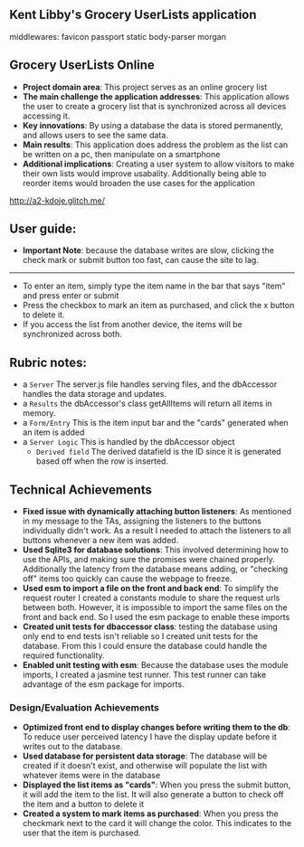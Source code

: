 Kent Libby's Grocery UserLists application
---

middlewares:
favicon
passport
static
body-parser
morgan

## Grocery UserLists Online
- **Project domain area**: This project serves as an online grocery list
- **The main challenge the application addresses**: This application allows the user to create a grocery list that is synchronized across all devices accessing it.
- **Key innovations**: By using a database the data is stored permanently, and allows users to see the same data.
- **Main results**: This application does address the problem as the list can be written on a pc, then manipulate on a 
smartphone
- **Additional implications**: Creating a user system to allow visitors to make their own lists would improve usabality.
Additionally being able to reorder items would broaden the use cases for the application

http://a2-kdoje.glitch.me/

## User guide:
- **Important Note**: because the database writes are slow, clicking the check mark or submit button too fast, can 
cause the site to lag.
----
- To enter an item, simply type the item name in the bar that says "item" and press enter or submit
- Press the checkbox to mark an item as purchased, and click the x button to delete it.
- If you access the list from another device, the items will be synchronized across both.

## Rubric notes:
- a `Server` The server.js file handles serving files, and the dbAccessor handles the data storage and updates.
- a `Results` the dbAccessor's class getAllItems will return all items in memory.
- a `Form/Entry` This is the item input bar and the "cards" generated when an item is added
- a `Server Logic` This is handled by the dbAccessor object
    - `Derived field` The derived datafield is the ID since it is generated based off when the row is inserted. 


## Technical Achievements
- **Fixed issue with dynamically attaching button listeners**: As mentioned in my message to the TAs, assigning the
listeners to the buttons individually didn't work. As a result I needed to attach the listeners to all buttons
whenever a new item was added.
- **Used Sqlite3 for database solutions**: This involved determining how to use the APIs, and making sure the promises 
were chained properly. Additionally the latency from the database means adding, or "checking off" items too quickly can
cause the webpage to freeze.
- **Used esm to import a file on the front and back end**: To simplify the request router I created a constants module 
to share the request urls between both. However, it is impossible to import the same files on the front and back end. So
I used the esm package to enable these imports
- **Created unit tests for dbaccessor class**: testing the database using only end to end tests isn't reliable so I 
created unit tests for the database. From this I could ensure the database could handle the required functionality. 
- **Enabled unit testing with esm**: Because the database uses the module imports, I created a jasmine test runner. This 
test runner can take advantage of the esm package for imports. 

### Design/Evaluation Achievements
- **Optimized front end to display changes before writing them to the db**: To reduce user perceived latency I have the 
display update before it writes out to the database. 
- **Used database for persistent data storage**: The database will be created if it doesn't exist, and otherwise will
populate the list with whatever items were in the database
- **Displayed the list items as "cards"**: When you press the submit button, it will add the item to the list. It will
also generate a button to check off the item and a button to delete it
- **Created a system to mark items as purchased**: When you press the checkmark next to the card it will change the color.
This indicates to the user that the item is purchased.
